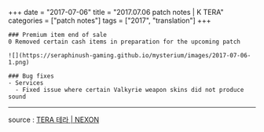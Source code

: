 +++
date = "2017-07-06"
title = "2017.07.06 patch notes | K TERA"
categories = ["patch notes"]
tags = ["2017", "translation"]
+++

```
### Premium item end of sale
0 Removed certain cash items in preparation for the upcoming patch

![](https://seraphinush-gaming.github.io/mysterium/images/2017-07-06-1.png)

### Bug fixes
- Services
  - Fixed issue where certain Valkyrie weapon skins did not produce sound
```

----

source : [TERA 테라 | NEXON](http://tera.nexon.com/news/update/view.aspx?n4articlesn=285)

